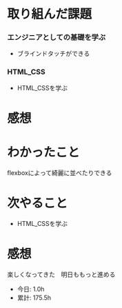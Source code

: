 # 取り組んだ課題
### エンジニアとしての基礎を学ぶ
* ブラインドタッチができる
### HTML_CSS
* HTML_CSSを学ぶ
# 感想
# わかったこと
 flexboxによって綺麗に並べたりできる
# 次やること
* HTML_CSSを学ぶ
# 感想
楽しくなってきた　明日ももっと進める
* 今日: 1.0h
* 累計: 175.5h
